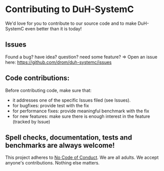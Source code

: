 # Contributing to DuH-SystemC

We'd love for you to contribute to our source code and to make DuH-SystemC even better than it is today!

## Issues

Found a bug? have idea? question? need some feature? => Open an issue here: https://github.com/drom/duh-systemc/issues

## Code contributions:

Before contributing code, make sure that:

  * it addresses one of the specific Issues filed (see Issues).
  * for bugfixes: provide test with the fix
  * for performance fixes: provide meaningful benchmark with the fix
  * for new features: make sure there is enough interest in the feature (tracked by Issue)

## Spell checks, documentation, tests and benchmarks are always welcome!

This project adheres to [No Code of Conduct](https://github.com/domgetter/NCoC).  We are all adults.  We accept anyone's contributions.  Nothing else matters.
